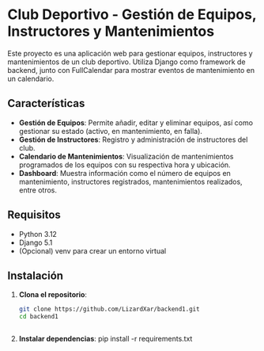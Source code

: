 # Club Deportivo - Gestión de Equipos, Instructores y Mantenimientos

Este proyecto es una aplicación web para gestionar equipos, instructores y mantenimientos de un club deportivo. Utiliza Django como framework de backend, junto con FullCalendar para mostrar eventos de mantenimiento en un calendario.

## Características

- **Gestión de Equipos**: Permite añadir, editar y eliminar equipos, así como gestionar su estado (activo, en mantenimiento, en falla).
- **Gestión de Instructores**: Registro y administración de instructores del club.
- **Calendario de Mantenimientos**: Visualización de mantenimientos programados de los equipos con su respectiva hora y ubicación.
- **Dashboard**: Muestra información como el número de equipos en mantenimiento, instructores registrados, mantenimientos realizados, entre otros.

## Requisitos

- Python 3.12
- Django 5.1
- (Opcional) venv para crear un entorno virtual

## Instalación

1. **Clona el repositorio**:
   ```bash
   git clone https://github.com/LizardXar/backend1.git
   cd backend1
   ```
   ```bash
2. **Instalar dependencias**:
   pip install -r requirements.txt
   ```
